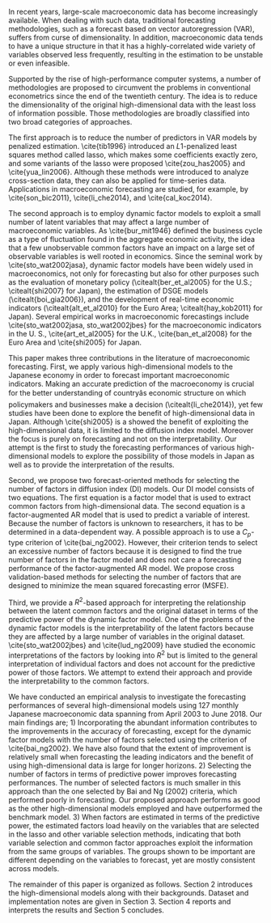 In recent years, large-scale macroeconomic data has become increasingly available. 
When dealing with such data, traditional forecasting methodologies, such as a forecast based on vector autoregression (VAR), suffers from curse of dimensionality.
In addition, macroeconomic data tends to have a unique structure in that it has a highly-correlated wide variety of variables observed less frequently, resulting in the estimation to be unstable or even infeasible.




Supported by the rise of high-performance computer systems, a number of methodologies are proposed to circumvent the problems in conventional econometrics since the end of the twentieth century. 
The idea is to reduce the dimensionality of the original high-dimensional data with the least loss of information possible. 
Those methodologies are broadly classified into two broad categories of approaches. 



The first approach is to reduce the number of predictors in VAR models by penalized estimation. 
\cite{tib1996} introduced an $L1$-penalized least squares method called lasso, which makes some coefficients exactly zero, and some variants of the lasso were proposed \cite{zou_has2005} and \cite{yua_lin2006}. 
Although these methods were introduced to analyze cross-section data, they can also be applied for time-series data.
Applications in macroeconomic forecasting are studied, for example, by \cite{son_bic2011}, \cite{li_che2014}, and \cite{cal_koc2014}.  



The second approach is to employ dynamic factor models to exploit a small number of latent variables that may affect a large number of macroeconomic variables.
As \cite{bur_mit1946} defined the business cycle as a type of fluctuation found in the aggregate economic activity, the idea that a few unobservable common factors have an impact on a large set of observable variables is well rooted in economics.
Since the seminal work by \cite{sto_wat2002jasa}, dynamic factor models have been widely used in macroeconomics, not only for forecasting but also for other purposes such as the evaluation of monetary policy (\citealt{ber_et_al2005} for the U.S.; \citealt{shi2007} for Japan), the estimation of DSGE models (\citealt{boi_gia2006}), and the development of real-time economic indicators (\citealt{alt_et_al2010} for the Euro Area; \citealt{hay_kob2011} for Japan). 
Several empirical works in macroeconomic forecastings include \cite{sto_wat2002jasa, sto_wat2002jbes} for the macroeconomic indicators in the U. S., \cite{art_et_al2005} for the U.K., \cite{ban_et_al2008} for the Euro Area and \cite{shi2005} for Japan. 

 
This paper makes three contributions in the literature of macroeconomic forecasting. 
First, we apply various high-dimensional models to the Japanese economy in order to forecast important macroeconomic indicators. 
Making an accurate prediction of the macroeconomy is crucial for the better understanding of countryâs economic structure on which policymakers and businesses make a decision (\citealt{li_che2014}), yet few studies have been done to explore the benefit of high-dimensional data in Japan. 
Although \cite{shi2005} is a showed the benefit of exploiting the high-dimensional data, it is limited to the diffusion index model.
Moreover the focus is purely on forecasting and not on the interpretability. 
Our attempt is the first to study the forecasting performances of various high-dimensional models to explore the possibility of those models in Japan as well as to provide the interpretation of the results. 


Second, we propose two forecast-oriented methods for selecting the number of factors in diffusion index (DI) models.
Our DI model consists of two equations.
The first equation is a factor model that is used to extract common factors from high-dimensional data.
The second equation is a factor-augmented AR model that is used  to predict a variable of interest.
Because the number of factors is unknown to researchers, it has to be determined in a data-dependent way.
A possible approach  is  to use a $C_p$-type criterion of \cite{bai_ng2002}.
However, their criterion tends to select an excessive number of factors because it is designed to find the true number of factors in the factor model and does not care a forecasting performance of the factor-augmented AR model.
We propose cross validation-based methods for selecting the number of factors that are designed to minimize the mean squared forecasting error (MSFE).


Third, we provide a $R^2$-based approach for interpreting the relationship between the latent common factors and the original dataset in terms of the predictive power of the dynamic factor model. 
One of the problems of the dynamic factor models is the interpretability of the latent factors because they are affected by a large number of variables in the original dataset. 
\cite{sto_wat2002jbes} and \cite{lud_ng2009} have studied the economic interpretations of the factors by looking into $R^2$ but is limited to the general interpretation of individual factors and does not account for the predictive power of those factors. 
We attempt to extend their approach and provide the interpretability to the common factors.


We have conducted an empirical analysis to investigate the forecasting performances of several high-dimensional models using 127 monthly Japanese macroeconomic data spanning from April 2003 to June 2018. 
Our main findings are; 1) Incorporating the abundant information contributes to the improvements in the accuracy of forecasting, except for the dynamic factor models with the number of factors selected using the criterion of \cite{bai_ng2002}. 
We have also found that the extent of improvement is relatively small when forecasting the leading indicators and the benefit of using high-dimensional data is large for longer horizons. 
2) Selecting the number of factors in terms of predictive power improves forecasting performances. 
The number of selected factors is much smaller in this approach than the one selected by Bai and Ng (2002) criteria, which performed poorly in forecasting. 
Our proposed approach performs as good as the other high-dimensional models employed and have outperformed the benchmark model. 
3) When factors are estimated in terms of the predictive power, the estimated factors load heavily on the variables that are selected in the lasso and other variable selection methods, indicating that both variable selection and common factor approaches exploit the information from the same groups of variables. 
The groups shown to be important are different depending on the variables to forecast, yet are mostly consistent across models.


The remainder of this paper is organized as follows. 
Section 2 introduces the high-dimensional models along with their backgrounds. 
Dataset and implementation notes are given in Section 3. 
Section 4 reports and interprets the results and Section 5 concludes.
